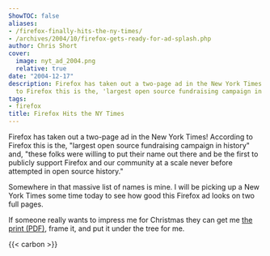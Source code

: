 ```yaml
---
ShowTOC: false
aliases:
- /firefox-finally-hits-the-ny-times/
- /archives/2004/10/firefox-gets-ready-for-ad-splash.php
author: Chris Short
cover:
  image: nyt_ad_2004.png
  relative: true
date: "2004-12-17"
description: Firefox has taken out a two-page ad in the New York Times! According
  to Firefox this is the, 'largest open source fundraising campaign in history'
tags:
- firefox
title: Firefox Hits the NY Times
---
```


Firefox has taken out a two-page ad in the New York Times! According to Firefox this is the, "largest open source fundraising campaign in history" and, "these folks were willing to put their name out there and be the first to publicly support Firefox and our community at a scale never before attempted in open source history."

Somewhere in that massive list of names is mine. I will be picking up a New York Times some time today to see how good this Firefox ad looks on two full pages.

If someone really wants to impress me for Christmas they can get me [the print (PDF)](https://cdn.chrisshort.net/chrisshort/pdf/nytimes-firefox-final.pdf), frame it, and put it under the tree for me.

{{< carbon >}}
